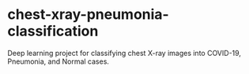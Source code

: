 # chest-xray-pneumonia-classification
Deep learning project for classifying chest X-ray images into COVID-19, Pneumonia, and Normal cases.
